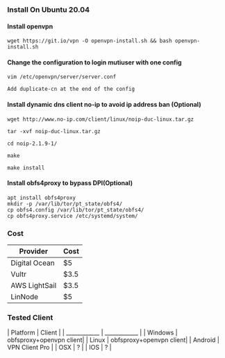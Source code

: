 ### Install On Ubuntu 20.04

#### Install openvpn 

`wget https://git.io/vpn -O openvpn-install.sh && bash openvpn-install.sh`

#### Change the configuration to login mutiuser with one config

```
vim /etc/openvpn/server/server.conf

Add duplicate-cn at the end of the config
```

#### Install dynamic dns client no-ip to avoid ip address ban (Optional)

```
wget http://www.no-ip.com/client/linux/noip-duc-linux.tar.gz

tar -xvf noip-duc-linux.tar.gz

cd noip-2.1.9-1/

make

make install
```

#### Install obfs4proxy to bypass DPI(Optional)

```
apt install obfs4proxy
mkdir -p /var/lib/tor/pt_state/obfs4/
cp obfs4.config /var/lib/tor/pt_state/obfs4/
cp obfs4proxy.service /etc/systemd/system/
```

### Cost

| Provider      | Cost 			|
| -----------   | -----------	|
| Digital Ocean | $5			|
| Vultr			| $3.5			|
| AWS LightSail | $3.5			|
| LinNode		| $5			|

### Tested Client

| Platform		| Client 		|
| ____________	| ____________	|
| Windows 		| obfsproxy+openvpn client|
| Linux 		| obfsproxy+openvpn client|
| Android 		| VPN Client Pro		  |
| OSX			| ?						|
| IOS			| ?						|


